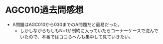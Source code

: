 # AGC010過去問感想

- A問題はAGC010から030までのA問題だと最易だった。
  - しかしながらもしもN=1が制約に入っていたらコーナーケースで沈んでいたので、本番ではココらへんも集中して見ていきたい。
